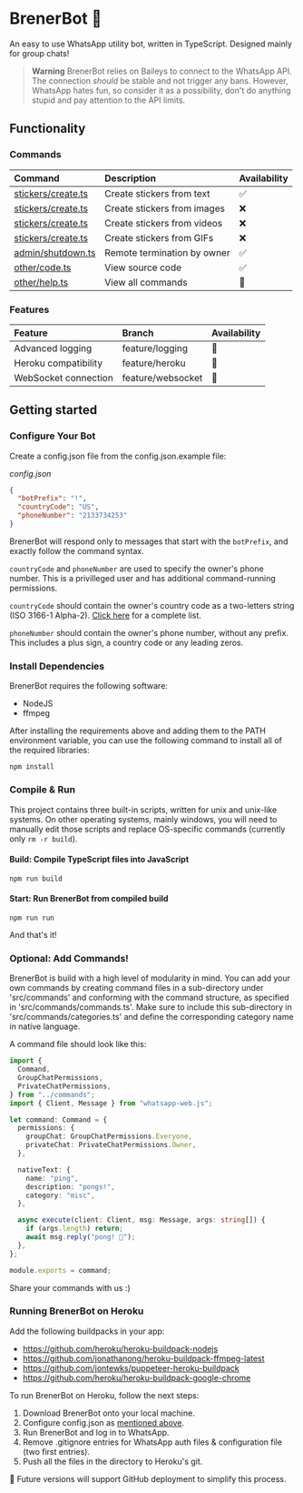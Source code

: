 # BrenerBot 🤖

An easy to use WhatsApp utility bot, written in TypeScript.
Designed mainly for group chats!

> **Warning**
> BrenerBot relies on Baileys to connect to the WhatsApp API. The connection _should_ be
> stable and not trigger any bans. However, WhatsApp hates fun, so consider it as a possibility,
> don't do anything stupid and pay attention to the API limits.

## Functionality

### Commands

| Command                                               | Description                 | Availability |
| :---------------------------------------------------- | :-------------------------- | :----------- |
| [stickers/create.ts](src/commands/stickers/create.ts) | Create stickers from text   | ✅           |
| [stickers/create.ts](src/commands/stickers/create.ts) | Create stickers from images | ❌           |
| [stickers/create.ts](src/commands/stickers/create.ts) | Create stickers from videos | ❌           |
| [stickers/create.ts](src/commands/stickers/create.ts) | Create stickers from GIFs   | ❌           |
| [admin/shutdown.ts](src/commands/admin/shutdown.ts)   | Remote termination by owner | ✅           |
| [other/code.ts](src/commands/other/code.ts)           | View source code            | ✅           |
| [other/help.ts](src/commands/other/help.ts)           | View all commands           | 🚧           |

### Features

| Feature              | Branch            | Availability |
| :------------------- | :---------------- | :----------- |
| Advanced logging     | feature/logging   | 🚧           |
| Heroku compatibility | feature/heroku    | 🚧           |
| WebSocket connection | feature/websocket | 🚧           |

## Getting started

### Configure Your Bot

Create a config.json file from the config.json.example file:

_config.json_

```json
{
  "botPrefix": "!",
  "countryCode": "US",
  "phoneNumber": "2133734253"
}
```

BrenerBot will respond only to messages that start with the `botPrefix`, and exactly follow the command syntax.

`countryCode` and `phoneNumber` are used to specify the owner's phone number. This is a privilleged user and has additional command-running permissions.

`countryCode` should contain the owner's country code as a two-letters string (ISO 3166-1 Alpha-2). [Click here](https://en.wikipedia.org/wiki/ISO_3166-1_alpha-2#Officially_assigned_code_elements) for a complete list.

`phoneNumber` should contain the owner's phone number, without any prefix. This includes a plus sign, a country code or any leading zeros.

### Install Dependencies

BrenerBot requires the following software:

- NodeJS
- ffmpeg

After installing the requirements above and adding them to the PATH environment variable, you can use the following command to install all of the required libraries:

```
npm install
```

### Compile & Run

This project contains three built-in scripts, written for unix and unix-like systems. On other operating systems, mainly windows, you will need to manually edit those scripts and replace OS-specific commands (currently only `rm -r build`).

#### Build: Compile TypeScript files into JavaScript

```
npm run build
```

#### Start: Run BrenerBot from compiled build

```
npm run run
```

And that's it!


### Optional: Add Commands!

BrenerBot is build with a high level of modularity in mind. You can add your own commands by creating command files in a sub-directory under 'src/commands' and
conforming with the command structure, as specified in 'src/commands/commands.ts'. Make sure to include this sub-directory in 'src/commands/categories.ts' and define the corresponding category name in native language.

A command file should look like this:

```typescript
import {
  Command,
  GroupChatPermissions,
  PrivateChatPermissions,
} from "../commands";
import { Client, Message } from "whatsapp-web.js";

let command: Command = {
  permissions: {
    groupChat: GroupChatPermissions.Everyone,
    privateChat: PrivateChatPermissions.Owner,
  },

  nativeText: {
    name: "ping",
    description: "pongs!",
    category: "misc",
  },

  async execute(client: Client, msg: Message, args: string[]) {
    if (args.length) return;
    await msg.reply("pong! 🏓");
  },
};

module.exports = command;
```

Share your commands with us :)

### Running BrenerBot on Heroku
Add the following buildpacks in your app:
- https://github.com/heroku/heroku-buildpack-nodejs
- https://github.com/jonathanong/heroku-buildpack-ffmpeg-latest
- https://github.com/jontewks/puppeteer-heroku-buildpack
- https://github.com/heroku/heroku-buildpack-google-chrome

To run BrenerBot on Heroku, follow the next steps:
1. Download BrenerBot onto your local machine.
2. Configure config.json as [mentioned above](#configure-your-bot).
3. Run BrenerBot and log in to WhatsApp.
4. Remove .gitignore entries for WhatsApp auth files & configuration file (two first entries).
5. Push all the files in the directory to Heroku's git.

🚧 Future versions will support GitHub deployment to simplify this process.
